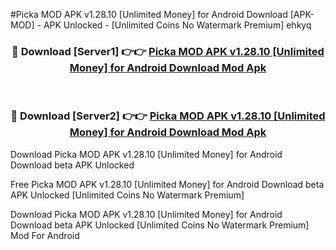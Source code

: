 #Picka MOD APK v1.28.10 [Unlimited Money] for Android Download [APK-MOD] - APK Unlocked - [Unlimited Coins No Watermark Premium] ehkyq



<div align="center">

<h3>🔴 Download [Server1] 👉👉 <a href="https://momento.my/?title=Picka_MOD_APK_v1.28.10_[Unlimited_Money]_for_Android_Download">Picka MOD APK v1.28.10 [Unlimited Money] for Android Download Mod Apk</a></h3><br>

<h3>🔴 Download [Server2] 👉👉 <a href="https://momento.my/?title=Picka_MOD_APK_v1.28.10_[Unlimited_Money]_for_Android_Download">Picka MOD APK v1.28.10 [Unlimited Money] for Android Download Mod Apk</a></h3>
</div>



Download Picka MOD APK v1.28.10 [Unlimited Money] for Android Download beta APK Unlocked

Free Picka MOD APK v1.28.10 [Unlimited Money] for Android Download beta APK Unlocked [Unlimited Coins No Watermark Premium]

Download Picka MOD APK v1.28.10 [Unlimited Money] for Android Download beta APK Unlocked [Unlimited Coins No Watermark Premium] Mod For Android
